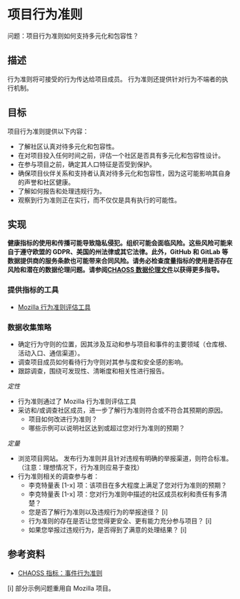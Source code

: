 # 项目行为准则

问题：项目行为准则如何支持多元化和包容性？

## 描述

行为准则将可接受的行为传达给项目成员。 行为准则还提供针对行为不端者的执行机制。


## 目标

项目行为准则提供以下内容：

- 了解社区认真对待多元化和包容性。
- 在对项目投入任何时间之前，评估一个社区是否具有多元化和包容性设计。
- 在参与项目之前，确定其人口特征是否受到保护。
- 确保项目伙伴关系和支持者认真对待多元化和包容性，因为这可能影响其自身的声誉和社区健康。
- 了解如何报告和处理违规行为。
- 观察到行为准则正在实行，而不仅仅是具有执行的可能性。

## 实现

__健康指标的使用和传播可能导致隐私侵犯。组织可能会面临风险。这些风险可能来自于遵守欧盟的 GDPR、美国的州法律或其它法律。此外，GitHub 和 GitLab 等数据提供商的服务条款也可能带来合同风险。请务必检查度量指标的使用是否存在风险和潜在的数据伦理问题。请参阅[CHAOSS 数据伦理文件](https://github.com/chaoss/metrics/tree/main/resources)以获得更多指导。__

### 提供指标的工具

* [Mozilla 行为准则评估工具](https://mozilla.github.io/diversity-coc-review.io/)

### 数据收集策略

- 确定行为守则的位置，因其涉及互动和参与项目和事件的主要领域（仓库根、活动入口、通信渠道）。
- 调查项目成员如何看待行为守则对其参与度和安全感的影响。
- 跟踪调查，围绕可发现性、清晰度和相关性进行报告。

_定性_

- 行为准则通过了 Mozilla 行为准则评估工具
- 采访和/或调查社区成员，进一步了解行为准则符合或不符合其预期的原因。
  * 项目如何改进行为准则？
  * 哪些示例可以说明社区达到或超过您对行为准则的预期？

_定量_

- 浏览项目网站。 发布行为准则并且针对违规有明确的举报渠道，则符合标准。 （注意：理想情况下，行为准则应易于查找）
- 行为准则相关的调查参与者：
  * 李克特量表 [1-x] 项：该项目在多大程度上满足了您对行为准则的预期？
  * 李克特量表 [1-x] 项：您对行为准则中描述的社区成员权利和责任有多清楚？
  * 您是否了解行为准则以及违规行为的举报途径？ [i]
  * 行为准则的存在是否让您觉得更安全、更有能力充分参与项目？ [i]
  * 如果您举报过违规行为，是否得到了满意的处理结果？ [i]

## 参考资料

- [CHAOSS 指标：事件行为准则](https://github.com/chaoss/wg-diversity-inclusion/blob/master/focus-areas/events/event-code-of-conduct.md)


[i] 部分示例问题重用自 Mozilla 项目。
